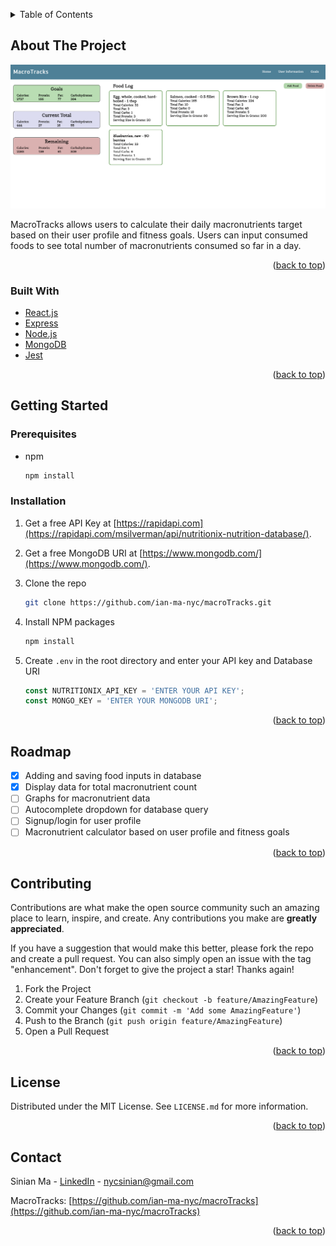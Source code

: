 <a name="readme-top"></a>

<!-- TABLE OF CONTENTS -->
<details>
  <summary>Table of Contents</summary>
  <ol>
    <li>
      <a href="#about-the-project">About The Project</a>
      <ul>
        <li><a href="#built-with">Built With</a></li>
      </ul>
    </li>
    <li>
      <a href="#getting-started">Getting Started</a>
      <ul>
        <li><a href="#prerequisites">Prerequisites</a></li>
        <li><a href="#installation">Installation</a></li>
      </ul>
    </li>
    <li><a href="#usage">Usage</a></li>
    <li><a href="#roadmap">Roadmap</a></li>
    <li><a href="#contributing">Contributing</a></li>
    <li><a href="#license">License</a></li>
    <li><a href="#contact">Contact</a></li>
  </ol>
</details>

<!-- ABOUT THE PROJECT -->

## About The Project

<img src="./public/homepage-ss.png"></img>

MacroTracks allows users to calculate their daily macronutrients target based on their user profile and fitness goals. Users can input consumed foods to see total number of macronutrients consumed so far in a day.

<p align="right">(<a href="#readme-top">back to top</a>)</p>

### Built With

<ul>
 <li> <a href="https://reactjs.org/">React.js</a></li>
 <li> <a href="https://expressjs.com/">Express</a></li>
 <li> <a href="https://nodejs.org/en/">Node.js</a></li>
 <li> <a href="https://www.mongodb.com/">MongoDB</a></li>
 <li> <a href="https://jestjs.io/">Jest</a></li>

</ul>

<p align="right">(<a href="#readme-top">back to top</a>)</p>

<!-- GETTING STARTED -->

## Getting Started

### Prerequisites

- npm
  ```sh
  npm install
  ```

### Installation

1. Get a free API Key at [https://rapidapi.com](https://rapidapi.com/msilverman/api/nutritionix-nutrition-database/).
2. Get a free MongoDB URI at [https://www.mongodb.com/](https://www.mongodb.com/).
3. Clone the repo
   ```sh
   git clone https://github.com/ian-ma-nyc/macroTracks.git
   ```
4. Install NPM packages
   ```sh
   npm install
   ```
5. Create `.env` in the root directory and enter your API key and Database URI

   ```js
   const NUTRITIONIX_API_KEY = 'ENTER YOUR API KEY';
   const MONGO_KEY = 'ENTER YOUR MONGODB URI';
   ```

<p align="right">(<a href="#readme-top">back to top</a>)</p>

<!-- ROADMAP -->

## Roadmap

- [x] Adding and saving food inputs in database
- [x] Display data for total macronutrient count
- [ ] Graphs for macronutrient data
- [ ] Autocomplete dropdown for database query
- [ ] Signup/login for user profile
- [ ] Macronutrient calculator based on user profile and fitness goals

<!-- See the [open issues](https://github.com/othneildrew/Best-README-Template/issues) for a full list of proposed features (and known issues). -->

<p align="right">(<a href="#readme-top">back to top</a>)</p>

<!-- CONTRIBUTING -->

## Contributing

Contributions are what make the open source community such an amazing place to learn, inspire, and create. Any contributions you make are **greatly appreciated**.

If you have a suggestion that would make this better, please fork the repo and create a pull request. You can also simply open an issue with the tag "enhancement".
Don't forget to give the project a star! Thanks again!

1. Fork the Project
2. Create your Feature Branch (`git checkout -b feature/AmazingFeature`)
3. Commit your Changes (`git commit -m 'Add some AmazingFeature'`)
4. Push to the Branch (`git push origin feature/AmazingFeature`)
5. Open a Pull Request

<p align="right">(<a href="#readme-top">back to top</a>)</p>

<!-- LICENSE -->

## License

Distributed under the MIT License. See `LICENSE.md` for more information.

<p align="right">(<a href="#readme-top">back to top</a>)</p>

<!-- CONTACT -->

## Contact

Sinian Ma - [LinkedIn](https://www.linkedin.com/in/sinian-ma/) - nycsinian@gmail.com

MacroTracks: [https://github.com/ian-ma-nyc/macroTracks](https://github.com/ian-ma-nyc/macroTracks)

<p align="right">(<a href="#readme-top">back to top</a>)</p>

